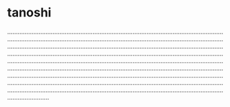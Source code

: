 # tanoshi
....................................................................................................................................................................................................................................................................................................................................................................................................................................................................................................................................................................................................................................................................................................................................................................................................................................................................................................................................................................................................................................................................................................................................................................................